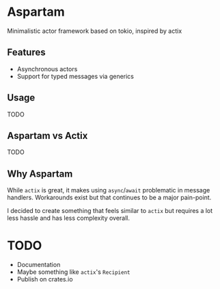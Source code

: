 # Aspartam

Minimalistic actor framework based on tokio, inspired by actix

## Features

* Asynchronous actors
* Support for typed messages via generics

## Usage

TODO

## Aspartam vs Actix

TODO
## Why Aspartam

While `actix` is great, it makes using `async`/`await` problematic in message handlers. Workarounds exist but that continues to be a major pain-point. 

I decided to create something that feels similar to `actix` but requires a lot less hassle and has less complexity overall.


# TODO

* Documentation
* Maybe something like `actix`'s `Recipient`
* Publish on crates.io

